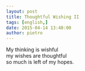 ```yaml
---
layout: post
title: Thoughtful Wishing II
tags: [english,]
date: 2015-04-14 13:40:00
author: pietro
---
```

My thinking is wishful<br/>my wishes are thoughtful<br/>so much is left of my hopes.
